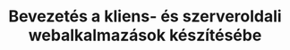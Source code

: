 ---
title: Bevezetés a kliens- és szerveroldali webalkalmazások készítésébe
permalink: /tananyag/wf2
shortdesc: >
  A Webfejlesztés 2. tárgyhoz készült tananyag. A dinamikus webprogramozás alapjai. Kliensoldali JavaScript és PHP a szerveroldalon.
---